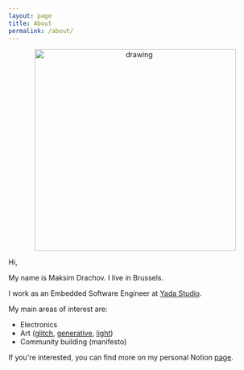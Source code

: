 ```yaml
---
layout: page
title: About
permalink: /about/
---
```


<div style="text-align:center"><img src="../photos/my-photo.jpg" alt="drawing" width="400"/></div>

Hi,

My name is Maksim Drachov. I live in Brussels.

I work as an Embedded Software Engineer at [Yada Studio](https://www.yada.brussels/).

My main areas of interest are:
- Electronics
- Art ([glitch](https://en.wikipedia.org/wiki/Glitch_art), [generative](https://en.wikipedia.org/wiki/Generative_art), [light](https://en.wikipedia.org/wiki/Light_art))
- Community building (manifesto)

If you're interested, you can find more on my personal Notion [page](https://yadastudio.notion.site/yadastudio/dra4ov-92db3dfca938418b9932a89a93731bbe).


[jekyll-organization]: https://github.com/jekyll
